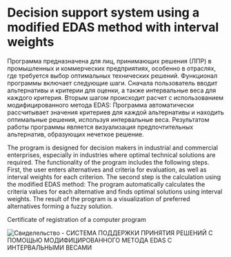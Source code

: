 # Decision support system using a modified EDAS method with interval weights

Программа предназначена для лиц, принимающих решения (ЛПР) в промышленных и коммерческих предприятиях, особенно в отраслях, где требуется выбор оптимальных технических решений. Функционал программы включает следующие шаги. Сначала пользователь вводит альтернативы и критерии для оценки, а также интервальные веса для каждого критерия. Вторым шагом происходит расчет с использованием модифицированного метода EDAS: Программа автоматически рассчитывает значения критериев для каждой альтернативы и находить оптимальные решения, используя интервальные веса. Результатом работы программы является визуализация предпочтительных альтернатив, образующих нечеткое решение.

The program is designed for decision makers in industrial and commercial enterprises, especially in industries where optimal technical solutions are required. The functionality of the program includes the following steps. First, the user enters alternatives and criteria for evaluation, as well as interval weights for each criterion. The second step is the calculation using the modified EDAS method: The program automatically calculates the criteria values for each alternative and finds optimal solutions using interval weights. The result of the program is a visualization of preferred alternatives forming a fuzzy solution.

Certificate of registration of a computer program

![Свиделельство - СИСТЕМА ПОДДЕРЖКИ ПРИНЯТИЯ РЕШЕНИЙ С ПОМОЩЬЮ МОДИФИЦИРОВАННОГО МЕТОДА EDAS С ИНТЕРВАЛЬНЫМИ ВЕСАМИ](https://github.com/user-attachments/assets/f0f6f899-c899-4f3f-ba7b-224e8e0836ff)
